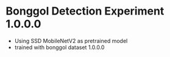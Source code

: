 
# Bonggol Detection Experiment 1.0.0.0
* Using SSD MobileNetV2 as pretrained model
* trained with bonggol dataset 1.0.0.0
